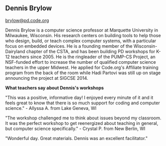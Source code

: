 ## Dennis Brylow
[brylow@pd.code.org](mailto:brylow@pd.code.org)

Dennis Brylow is a computer science professor at Marquette University in Milwaukee, Wisconsin. His research centers on building tools to help those who design, build, or teach complex computer systems, with a particular focus on embedded devices. He is a founding member of the Wisconsin-Dairyland chapter of the CSTA, and has been building PD workshops for K-12 teachers since 2005. He is the ringleader of the PUMP-CS Project, an NSF-funded effort to increase the number of qualified computer science 
teachers in the upper Midwest. He applied for Code.org's Affiliate training program from the back of the room while Hadi Partovi was still up on stage announcing the project at SIGCSE 2014.

**What teachers say about Dennis's workshops**

"This was a positive, informative day! I enjoyed every minute of it and it
feels great to know that there is so much support for coding and computer
science." - Allyssa A. from Lake Geneva, WI

"The workshop challenged me to think about issues beyond my classroom. It
was the perfect workshop to get reenergized about teaching in general, but
computer science specifically." - Crystal P. from New Berlin, WI

"Wonderful day. Great materials. Dennis was an excellent facilitator."